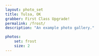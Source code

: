 ```yaml
---
layout: photo_set
title: Tulsa, OK
grabber: First Class Upgrade!
permalink: /frost/
description: "An example photo gallery."

photos:
    set: frost
    size: 2
---
```

